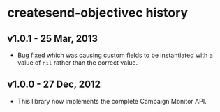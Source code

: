 # createsend-objectivec history

## v1.0.1 - 25 Mar, 2013

* Bug [fixed](https://github.com/campaignmonitor/createsend-objectivec/commit/1b0ea2bb42f11fecf48cd819254c0cb21c2dced1) which was causing custom fields to be instantiated with a value of `nil` rather than the correct value.

## v1.0.0 - 27 Dec, 2012

* This library now implements the complete Campaign Monitor API.
